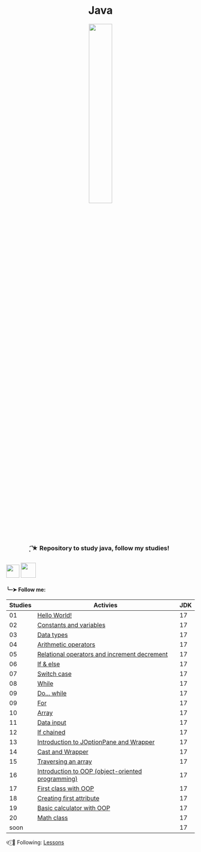 <h1 align="center">
 Java
</h1>

<div align="center">
 <img src="https://github.com/Irissuu/Java/assets/161527170/de651dca-4e82-436e-b08c-253a1377721f"  width="35%" />
</div>

<h3 align="center"> 
 ͙͘͡★ Repository to study java, follow my studies! 

##
<img height="35" src="https://user-images.githubusercontent.com/25181517/192108890-200809d1-439c-4e23-90d3-b090cf9a4eea.png"> <img height="40" src="https://user-images.githubusercontent.com/25181517/117201156-9a724800-adec-11eb-9a9d-3cd0f67da4bc.png">


<h4>╰┈➤ Follow me:</h4>

| Studies | Activies | JDK |
| ------- | -------- | --- |
| 01 | <a href="https://github.com/Irissuu/Java/tree/a02127965b6b0c23910f13104fdea35ab0ccbbea/HelloWorld">Hello World!</a> | 17 | 
| 02 | <a href="https://github.com/Irissuu/Java/tree/8a7e2aa6908dee14bfcf3ce9c0fb0bc481825678/ConstantsVariables">Constants and variables</a> | 17 | 
| 03 | <a href="https://github.com/Irissuu/Java/tree/795ccf75e421a3938e36c4dd63037623a4e327a5/DataTypes">Data types</a> | 17 | 
| 04 | <a href="https://github.com/Irissuu/Java/tree/8b53070503f07fb26cca414e09c696e5160a3dbe/Arithmetic">Arithmetic operators</a> | 17 | 
| 05 | <a href="https://github.com/Irissuu/Java/tree/df82ad1c3b55357978bf1b82ee3f95526d6db280/Operators">Relational operators and increment decrement</a> | 17 | 
| 06 | <a href="https://github.com/Irissuu/Java/tree/36595526f4f16489bbcc6e330ee042401c32eeb9/IfElse">If & else</a> | 17 | 
| 07 | <a href="https://github.com/Irissuu/Java/tree/36595526f4f16489bbcc6e330ee042401c32eeb9/SwitchCase">Switch case</a> | 17 | 
| 08 | <a href="https://github.com/Irissuu/Java/tree/74792a99bd1e2d8b37723450237636fad322047f/While">While</a> | 17 | 
| 09 | <a href="https://github.com/Irissuu/Java/tree/74792a99bd1e2d8b37723450237636fad322047f/DoWhile">Do... while</a> | 17 | 
| 09 | <a href="https://github.com/Irissuu/Java/tree/74792a99bd1e2d8b37723450237636fad322047f/For">For</a> | 17 | 
| 10 | <a href="https://github.com/Irissuu/Java/tree/74792a99bd1e2d8b37723450237636fad322047f/Array">Array</a> | 17 | 
| 11 | <a href="">Data input</a> | 17 | 
| 12 | <a href="">If chained</a> | 17 | 
| 13 | <a href="">Introduction to JOptionPane and Wrapper</a> | 17 | 
| 14 | <a href="">Cast and Wrapper</a> | 17 | 
| 15 | <a href="">Traversing an array</a> | 17 | 
| 16 | <a href="">Introduction to OOP (object-oriented programming)</a> | 17 | 
| 17 | <a href="">First class with OOP</a> | 17 | 
| 18 | <a href="">Creating first attribute</a> | 17 | 
| 19 | <a href="">Basic calculator with OOP</a> | 17 | 
| 20 | <a href="">Math class</a> | 17 |
| soon | <a href=""></a> | 17 | 

୧⍤⃝🍓 Following: <a href="https://www.youtube.com/playlist?list=PL2e_bCYJql2cn0S-fXTBoOMeP_ymSwDDD">Lessons</a>

